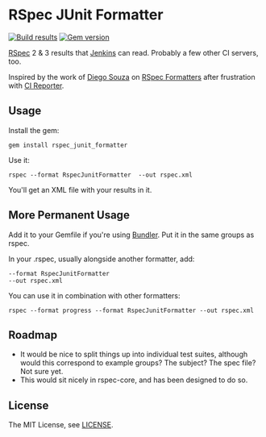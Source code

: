 # RSpec JUnit Formatter

[![Build results](http://img.shields.io/travis/sj26/rspec_junit_formatter/master.svg)](https://travis-ci.org/sj26/rspec_junit_formatter) 
[![Gem version](http://img.shields.io/gem/v/rspec_junit_formatter.svg)](https://rubygems.org/gems/rspec_junit_formatter)

[RSpec][rspec] 2 & 3 results that [Jenkins][jenkins] can read. Probably a few other CI servers, too.

Inspired by the work of [Diego Souza][dgvncsz0f] on [RSpec Formatters][dgvncsz0f/rspec_formatters] after frustration with [CI Reporter][ci_reporter].

## Usage

Install the gem:

    gem install rspec_junit_formatter

Use it:

    rspec --format RspecJunitFormatter  --out rspec.xml

You'll get an XML file with your results in it.

## More Permanent Usage

Add it to your Gemfile if you're using [Bundler][bundler]. Put it in the same groups as rspec.

In your .rspec, usually alongside another formatter, add:

    --format RspecJunitFormatter
    --out rspec.xml

You can use it in combination with other formatters:

    rspec --format progress --format RspecJunitFormatter --out rspec.xml

## Roadmap

 * It would be nice to split things up into individual test suites, although would this correspond to example groups? The subject? The spec file? Not sure yet.
 * This would sit nicely in rspec-core, and has been designed to do so.

## License

The MIT License, see [LICENSE][license].

  [rspec]: http://rspec.info/
  [jenkins]: http://jenkins-ci.org/
  [dgvncsz0f]: https://github.com/dgvncsz0f
  [dgvncsz0f/rspec_formatters]: https://github.com/dgvncsz0f/rspec_formatters
  [ci_reporter]: https://github.com/nicksieger/ci_reporter
  [bundler]: http://gembundler.com/
  [fuubar]: http://jeffkreeftmeijer.com/2010/fuubar-the-instafailing-rspec-progress-bar-formatter/
  [license]: https://github.com/sj26/rspec-junit-formatter/blob/master/LICENSE
